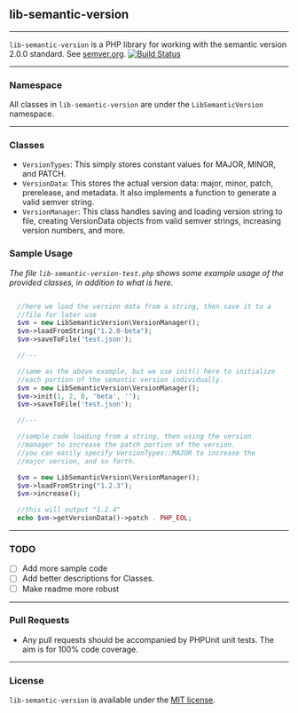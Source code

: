 ## lib-semantic-version ##
---

`lib-semantic-version` is a PHP library for working with the semantic version 2.0.0 standard.  See <a href="http://semver.org/spec/v2.0.0.html">semver.org</a>.
[![Build Status](https://travis-ci.org/patinthehat/lib-semantic-version.png)](https://travis-ci.org/patinthehat/lib-semantic-version)

---

### Namespace ###

All classes in `lib-semantic-version` are under the `LibSemanticVersion` namespace.

---

### Classes ###

  - `VersionTypes`: This simply stores constant values for MAJOR, MINOR, and PATCH.
  - `VersionData`: This stores the actual version data: major, minor, patch, prerelease, and metadata.  It also implements a function to generate a valid semver string.
  - `VersionManager`: This class handles saving and loading version string to file, creating VersionData objects from valid semver strings, increasing version numbers, and more.


### Sample Usage ###

  *The file `lib-semantic-version-test.php` shows some example usage of the provided classes, in addition to what is here.*


```php

  //here we load the version data from a string, then save it to a 
  //file for later use
  $vm = new LibSemanticVersion\VersionManager();
  $vm->loadFromString("1.2.0-beta");
  $vm->saveToFile('test.json');

  //---

  //same as the above example, but we use init() here to initialize
  //each portion of the semantic version individually.
  $vm = new LibSemanticVersion\VersionManager();
  $vm->init(1, 2, 0, 'beta', '');
  $vm->saveToFile('test.json');

  //---

  //sample code loading from a string, then using the version
  //manager to increase the patch portion of the version.
  //you can easily specify VersionTypes::MAJOR to increase the
  //major version, and so forth.

  $vm = new LibSemanticVersion\VersionManager();
  $vm->loadFromString("1.2.3");
  $vm->increase();

  //this will output "1.2.4"
  echo $vm->getVersionData()->patch . PHP_EOL;
```

---

### TODO ###

  - [ ] Add more sample code
  - [ ] Add better descriptions for Classes.
  - [ ] Make readme more robust

---

### Pull Requests ###

  - Any pull requests should be accompanied by PHPUnit unit tests.  The aim is for 100% code coverage.

---

### License ###

`lib-semantic-version` is available under the <a href="LICENSE">MIT license</a>.